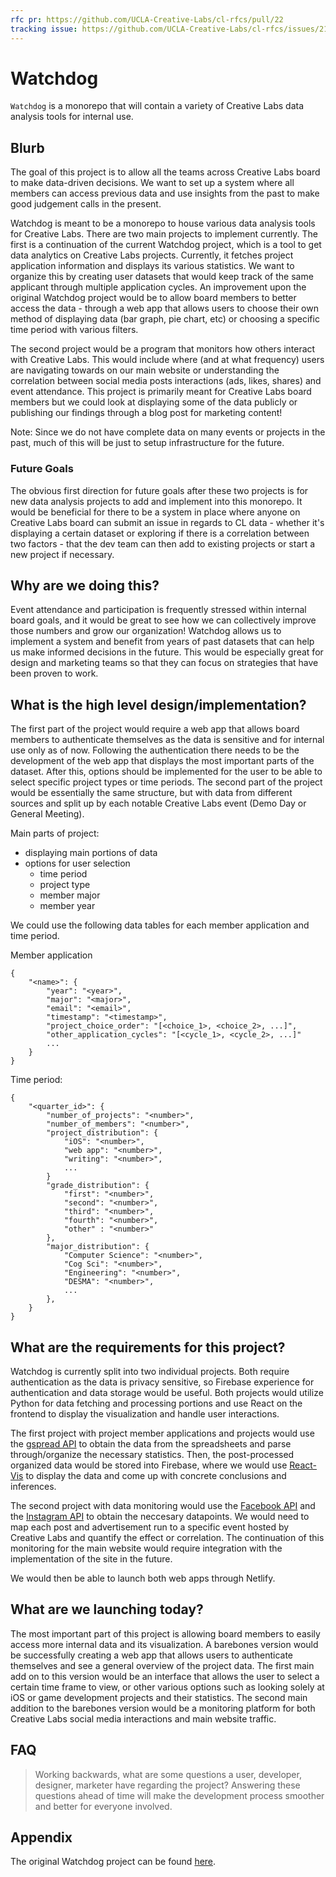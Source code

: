 ```yaml
---
rfc pr: https://github.com/UCLA-Creative-Labs/cl-rfcs/pull/22
tracking issue: https://github.com/UCLA-Creative-Labs/cl-rfcs/issues/21
---
```


# Watchdog

`Watchdog` is a monorepo that will contain a variety of Creative Labs data analysis tools for internal use. 

## Blurb

The goal of this project is to allow all the teams across Creative Labs
board to make data-driven decisions. We want to set up a system where all
members can access previous data and use insights from the past to make
good judgement calls in the present.

Watchdog is meant to be a monorepo to house various data analysis tools
for Creative Labs. There are two main projects to implement currently.
The first is a continuation of the current Watchdog project, which is a
tool to get data analytics on Creative Labs projects. Currently, it
fetches project application information and displays its various statistics.
We want to organize this by creating user datasets that would keep track
of the same applicant through multiple application cycles. An improvement
upon the original Watchdog project would be to allow board members to better
access the data - through a web app that allows users to choose their own
method of displaying data (bar graph, pie chart, etc) or choosing a
specific time period with various filters.

The second project would be a program that monitors how others interact
with Creative Labs. This would include where (and at what frequency) users
are navigating towards on our main website or understanding the correlation
between social media posts interactions (ads, likes, shares) and event
attendance. This project is primarily meant for Creative Labs board members
but we could look at displaying some of the data publicly or publishing our
findings through a blog post for marketing content!

Note: Since we do not have complete data on many events or projects in the
past, much of this will be just to setup infrastructure for the future.

### Future Goals
The obvious first direction for future goals after these two projects is
for new data analysis projects to add and implement into this monorepo.
It would be beneficial for there to be a system in place where anyone on
Creative Labs board can submit an issue in regards to CL data - whether
it's displaying a certain dataset or exploring if there is a correlation
between two factors - that the dev team can then add to existing projects
or start a new project if necessary.

## Why are we doing this?

Event attendance and participation is frequently stressed within internal
board goals, and it would be great to see how we can collectively improve
those numbers and grow our organization! Watchdog allows us to implement
a system and benefit from years of past datasets that can help us make
informed decisions in the future. This would be especially great for
design and marketing teams so that they can focus on strategies that
have been proven to work.

## What is the high level design/implementation?

The first part of the project would require a web app that allows board
members to authenticate themselves as the data is sensitive and for
internal use only as of now. Following the authentication there needs to
be the development of the web app that displays the most important parts
of the dataset. After this, options should be implemented for the user
to be able to select specific project types or time periods. The second
part of the project would be essentially the same structure, but with data
from different sources and split up by each notable Creative Labs event
(Demo Day or General Meeting).

Main parts of project:
* displaying main portions of data
* options for user selection
    * time period
    * project type
    * member major
    * member year

We could use the following data tables for each member application and time period.

Member application
```
{
    "<name>": {
        "year": "<year>",
        "major": "<major>",
        "email": "<email>",
        "timestamp": "<timestamp>",
        "project_choice_order": "[<choice_1>, <choice_2>, ...]",
        "other_application_cycles": "[<cycle_1>, <cycle_2>, ...]"
        ...
    }
}
```

Time period:
```
{
    "<quarter_id>": {
        "number_of_projects": "<number>",
        "number_of_members": "<number>",
        "project_distribution": {
            "iOS": "<number>",
            "web app": "<number>",
            "writing": "<number>",
            ...
        }
        "grade_distribution": {
            "first": "<number>",
            "second": "<number>",
            "third": "<number>",
            "fourth": "<number>",
            "other" : "<number>"
        },
        "major_distribution": {
            "Computer Science": "<number>",
            "Cog Sci": "<number>",
            "Engineering": "<number>",
            "DESMA": "<number>",
            ...
        },
    }
}
```

## What are the requirements for this project?

Watchdog is currently split into two individual projects. Both require authentication
as the data is privacy sensitive, so Firebase experience for authentication and data
storage would be useful. Both projects would utilize Python for data fetching and
processing portions and use React on the frontend to display the visualization
and handle user interactions. 

The first project with project member applications and projects would use the [gspread API](https://docs.gspread.org/en/latest/user-guide.html)
to obtain the data from the spreadsheets and parse through/organize the necessary
statistics. Then, the post-processed organized data would be stored into Firebase,
where we would use [React-Vis](https://uber.github.io/react-vis/) to display the data
and come up with concrete conclusions and inferences.

The second project with data monitoring would use the [Facebook API](https://developers.facebook.com/docs/graph-api/reference/page/) and the [Instagram API](https://developers.facebook.com/docs/instagram-api/)
to obtain the neccesary datapoints. We would need to map each post and advertisement
run to a  specific event hosted by Creative Labs and quantify the effect or correlation.
The continuation of this monitoring for the main website would require integration with
the implementation of the site in the future.

We would then be able to launch both web apps through Netlify.

## What are we launching today?

The most important part of this project is allowing board members to easily access
more internal data and its visualization. A barebones version would be successfully
creating a web app that allows users to authenticate themselves and see a general
overview of the project data. The first main add on to this version would be an
interface that allows the user to select a certain time frame to view, or other
various options such as looking solely at iOS or game development projects and their
statistics. The second main addition to the barebones version would be a monitoring
platform for both Creative Labs social media interactions and main website traffic.

## FAQ

> Working backwards, what are some questions a user, developer, designer, marketer
> have regarding the project? Answering these questions ahead of time will make
> the development process smoother and better for everyone involved.

## Appendix

The original Watchdog project can be found [here](https://github.com/UCLA-Creative-Labs/watchdog/).
